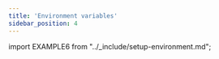 ```yaml
---
title: 'Environment variables'
sidebar_position: 4
---
```


import EXAMPLE6 from "../_include/setup-environment.md";

<EXAMPLE6 />
